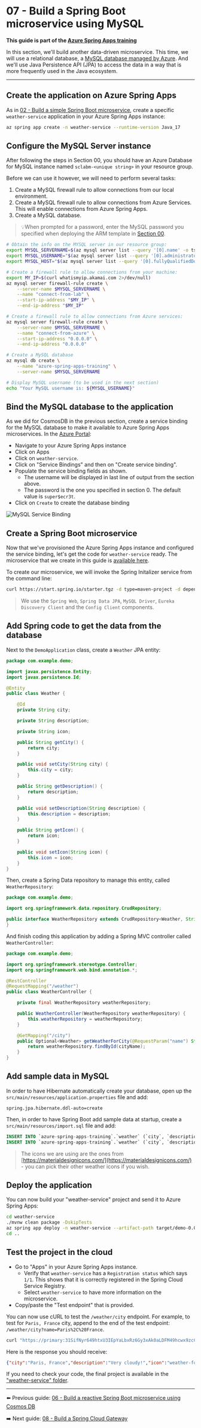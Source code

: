 # 07 - Build a Spring Boot microservice using MySQL

__This guide is part of the [Azure Spring Apps training](../README.md)__

In this section, we'll build another data-driven microservice. This time, we will use a relational database, a [MySQL database managed by Azure](https://docs.microsoft.com/en-us/azure/mysql/?WT.mc_id=azurespringcloud-github-judubois). And we'll use Java Persistence API (JPA) to access the data in a way that is more frequently used in the Java ecosystem.

---

## Create the application on Azure Spring Apps

As in [02 - Build a simple Spring Boot microservice](../02-build-a-simple-spring-boot-microservice/README.md), create a specific `weather-service` application in your Azure Spring Apps instance:

```bash
az spring app create -n weather-service --runtime-version Java_17
```


## Configure the MySQL Server instance

After following the steps in Section 00, you should have an Azure Database for MySQL instance named `sclabm-<unique string>` in your resource group.

Before we can use it however, we will need to perform several tasks:

1. Create a MySQL firewall rule to allow connections from our local environment.
1. Create a MySQL firewall rule to allow connections from Azure Services. This will enable connections from Azure Spring Apps.
1. Create a MySQL database.

> 💡When prompted for a password, enter the MySQL password you specified when deploying the ARM template in [Section 00](../00-setup-your-environment/README.md).

```bash
# Obtain the info on the MYSQL server in our resource group:
export MYSQL_SERVERNAME=$(az mysql server list --query '[0].name' -o tsv)
export MYSQL_USERNAME="$(az mysql server list --query '[0].administratorLogin' -o tsv)@${MYSQL_SERVERNAME}"
export MYSQL_HOST="$(az mysql server list --query '[0].fullyQualifiedDomainName' -o tsv)"

# Create a firewall rule to allow connections from your machine:
export MY_IP=$(curl whatismyip.akamai.com 2>/dev/null)
az mysql server firewall-rule create \
    --server-name $MYSQL_SERVERNAME \
    --name "connect-from-lab" \
    --start-ip-address "$MY_IP" \
    --end-ip-address "$MY_IP"

# Create a firewall rule to allow connections from Azure services:
az mysql server firewall-rule create \
    --server-name $MYSQL_SERVERNAME \
    --name "connect-from-azure" \
    --start-ip-address "0.0.0.0" \
    --end-ip-address "0.0.0.0"

# Create a MySQL database
az mysql db create \
    --name "azure-spring-apps-training" \
    --server-name $MYSQL_SERVERNAME

# Display MySQL username (to be used in the next section)
echo "Your MySQL username is: ${MYSQL_USERNAME}"

```

## Bind the MySQL database to the application

As we did for CosmosDB in the previous section, create a service binding for the MySQL database to make it available to Azure Spring Apps microservices.
In the [Azure Portal](https://portal.azure.com/?WT.mc_id=azurespringcloud-github-judubois):

- Navigate to your Azure Spring Apps instance
- Click on Apps
- Click on `weather-service`.
- Click on "Service Bindings" and then on "Create service binding".
- Populate the service binding fields as shown.
  - The username will be displayed in last line of output from the section above.
  - The password is the one you specified in section 0. The default value is `super$ecr3t`.
- Click on `Create` to create the database binding

![MySQL Service Binding](media/01-create-service-binding-mysql.png)

## Create a Spring Boot microservice

Now that we've provisioned the Azure Spring Apps instance and configured the service binding, let's get the code for `weather-service` ready. The microservice that we create in this guide is [available here](weather-service/).

To create our microservice, we will invoke the Spring Initalizer service from the command line:

```bash
curl https://start.spring.io/starter.tgz -d type=maven-project -d dependencies=web,data-jpa,mysql,cloud-eureka,cloud-config-client -d baseDir=weather-service -d bootVersion=3.1.1 -d javaVersion=17 | tar -xzvf -
```

> We use the `Spring Web`, `Spring Data JPA`, `MySQL Driver`, `Eureka Discovery Client` and the `Config Client` components.

## Add Spring code to get the data from the database

Next to the `DemoApplication` class, create a `Weather` JPA entity:

```java
package com.example.demo;

import javax.persistence.Entity;
import javax.persistence.Id;

@Entity
public class Weather {

    @Id
    private String city;

    private String description;

    private String icon;

    public String getCity() {
        return city;
    }

    public void setCity(String city) {
        this.city = city;
    }

    public String getDescription() {
        return description;
    }

    public void setDescription(String description) {
        this.description = description;
    }

    public String getIcon() {
        return icon;
    }

    public void setIcon(String icon) {
        this.icon = icon;
    }
}
```

Then, create a Spring Data repository to manage this entity, called `WeatherRepository`:

```java
package com.example.demo;

import org.springframework.data.repository.CrudRepository;

public interface WeatherRepository extends CrudRepository<Weather, String> {
}
```

And finish coding this application by adding a Spring MVC controller called `WeatherController`:

```java
package com.example.demo;

import org.springframework.stereotype.Controller;
import org.springframework.web.bind.annotation.*;

@RestController
@RequestMapping("/weather")
public class WeatherController {

    private final WeatherRepository weatherRepository;

    public WeatherController(WeatherRepository weatherRepository) {
        this.weatherRepository = weatherRepository;
    }

    @GetMapping("/city")
    public Optional<Weather> getWeatherForCity(@RequestParam("name") String cityName) {
        return weatherRepository.findById(cityName);
    }
}
```

## Add sample data in MySQL

In order to have Hibernate automatically create your database, open up the `src/main/resources/application.properties` file and add:

```properties
spring.jpa.hibernate.ddl-auto=create
```

Then, in order to have Spring Boot add sample data at startup, create a `src/main/resources/import.sql` file and add:

```sql
INSERT INTO `azure-spring-apps-training`.`weather` (`city`, `description`, `icon`) VALUES ('Paris, France', 'Very cloudy!', 'weather-fog');
INSERT INTO `azure-spring-apps-training`.`weather` (`city`, `description`, `icon`) VALUES ('London, UK', 'Quite cloudy', 'weather-pouring');
```

> The icons we are using are the ones from [https://materialdesignicons.com/](https://materialdesignicons.com/) - you can pick their other weather icons if you wish.

## Deploy the application

You can now build your "weather-service" project and send it to Azure Spring Apps:

```bash
cd weather-service
./mvnw clean package -DskipTests
az spring app deploy -n weather-service --artifact-path target/demo-0.0.1-SNAPSHOT.jar
cd ..
```

## Test the project in the cloud

- Go to "Apps" in your Azure Spring Apps instance.
  - Verify that `weather-service` has a `Registration status` which says `1/1`. This shows that it is correctly registered in the Spring Cloud Service Registry.
  - Select `weather-service` to have more information on the microservice.
- Copy/paste the "Test endpoint" that is provided.

You can now use cURL to test the `/weather/city` endpoint. For example, to test for `Paris, France` city, append to the end of the test endpoint: `/weather/city?name=Paris%2C%20France`.

```bash
curl "https://primary:31SifNyr649htxU3IEpYaLbxRz6Gy3xAk0aLDFM49hcwx9zcCEXvPEGkHSpzJzKv@judubois-4876.test.azuremicroservices.io/weather-service/default/weather/city?name=Paris%2C%20France"
```

Here is the response you should receive:

```json
{"city":"Paris, France","description":"Very cloudy!","icon":"weather-fog"}
```

If you need to check your code, the final project is available in the ["weather-service" folder](weather-service/).

---

⬅️ Previous guide: [06 - Build a reactive Spring Boot microservice using Cosmos DB](../06-build-a-reactive-spring-boot-microservice-using-cosmosdb/README.md)

➡️ Next guide: [08 - Build a Spring Cloud Gateway](../08-build-a-spring-cloud-gateway/README.md)
